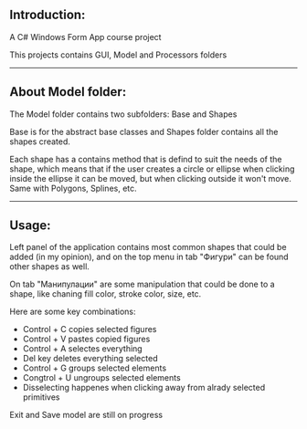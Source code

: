 Introduction:
------------------------------------------------------------------------------------------------------------------------------------------------------------------------
A C# Windows Form App course project

This projects contains GUI, Model and Processors folders

------------------------------------------------------------------------------------------------------------------------------------------------------------------------
About Model folder:
------------------------------------------------------------------------------------------------------------------------------------------------------------------------
The Model folder contains two subfolders: Base and Shapes

Base is for the abstract base classes
and Shapes folder contains all the shapes created.

Each shape has a contains method that is defind to suit the needs of the shape, which means that if the user creates a circle or ellipse when clicking inside the ellipse it can be moved,
but when clicking outside it won't move. Same with Polygons, Splines, etc.


------------------------------------------------------------------------------------------------------------------------------------------------------------------------
Usage:
------------------------------------------------------------------------------------------------------------------------------------------------------------------------
Left panel of the application contains most common shapes that could be added (in my opinion), and on the top menu in tab "Фигури" can be found other shapes as well.

On tab "Манипулации" are some manipulation that could be done to a shape, like chaning fill color, stroke color, size, etc.

Here are some key combinations: 
- Control + C copies selected figures
- Control + V pastes copied figures
- Control + A selectes everything
- Del key deletes everything selected
- Control + G groups selected elements
- Congtrol + U ungroups selected elements
- Disselecting happenes when clicking away from alrady selected primitives

Exit and Save model are still on progress
